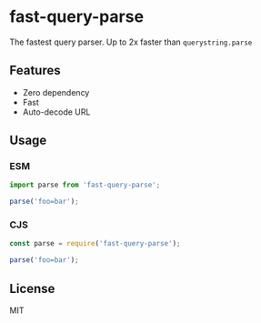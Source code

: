 # fast-query-parse

The fastest query parser. Up to 2x faster than `querystring.parse`

## Features

- Zero dependency
- Fast
- Auto-decode URL

## Usage

### ESM

```js
import parse from 'fast-query-parse';

parse('foo=bar');
```

### CJS

```js
const parse = require('fast-query-parse');

parse('foo=bar');
```

## License

MIT
